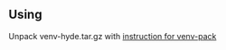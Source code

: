## Using
Unpack venv-hyde.tar.gz with [instruction for venv-pack](https://jcristharif.com/venv-pack/)